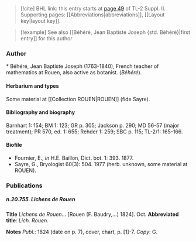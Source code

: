 > [!cite] BHL link: this entry starts at [page 49](https://www.biodiversitylibrary.org/item/103859#page/59/mode/1up) of TL-2 Suppl. II.
> Supporting pages: [[Abbreviations|abbreviations]], [[Layout key|layout key]].

> [!example] See also [[Béhéré, Jean Baptiste Joseph {std. Béhéré}|first entry]] for this author

### Author

\* Béhéré, Jean Baptiste Joseph (1763-1840), French teacher of mathematics at Rouen, also active as botanist. (*Béhéré*).

#### Herbarium and types

Some material at [[Collection ROUEN|ROUEN]] (fide Sayre).

#### Bibliography and biography

Barnhart 1: 154; BM 1: 123; GR p. 305; Jackson p. 290; MD 56-57 (major treatment); PR 570, ed. 1: 655; Rehder 1: 259; SBC p. 115; TL-2/1: 165-166.

#### Biofile

- Fournier, E., *in* H.E. Baillon, Dict. bot. 1: 393. 1877.
- Sayre, G., Bryologist 60(3): 504. 1977 (herb. unknown, some material at ROUEN).

### Publications

##### n.20.755. Lichens de Rouen

**Title**
*Lichens de Rouen*... \[Rouen (F. Baudry,...) 1824\]. Oct.
**Abbreviated title**: *Lich. Rouen*.

**Notes**
*Publ*.: 1824 (date on p. 7), cover, chart, p. \[1\]-7. *Copy*: G.

